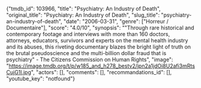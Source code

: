 {"tmdb_id": 103966, "title": "Psychiatry: An Industry of Death", "original_title": "Psychiatry: An Industry of Death", "slug_title": "psychiatry-an-industry-of-death", "date": "2006-03-31", "genre": ["Horreur / Documentaire"], "score": "4.0/10", "synopsis": "\"Through rare historical and contemporary footage and interviews with more than 160 doctors, attorneys, educators, survivors and experts on the mental health industry and its abuses, this riveting documentary blazes the bright light of truth on the brutal pseudoscience and the multi-billion dollar fraud that is psychiatry\" - The Citizens Commission on Human Rights", "image": "https://image.tmdb.org/t/p/w185_and_h278_bestv2/jpn2a1jdOi8U2afi3mRtsCujG1l.jpg", "actors": [], "comments": [], "recommandations_id": [], "youtube_key": "notfound"}